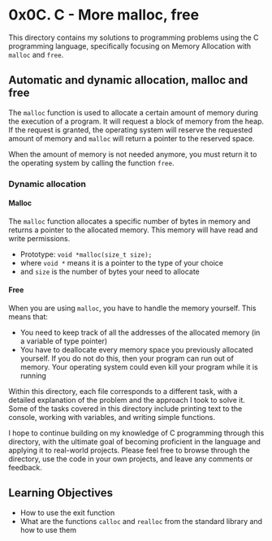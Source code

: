 # 0x0C. C - More malloc, free

This directory contains my solutions to programming problems using the C programming language, specifically focusing on Memory Allocation with ```malloc``` and ```free```.

## Automatic and dynamic allocation, malloc and free

The ```malloc``` function is used to allocate a certain amount of memory during the execution of a program. It will request a block of memory from the heap. If the request is granted, the operating system will reserve the requested amount of memory and ```malloc``` will return a pointer to the reserved space.

When the amount of memory is not needed anymore, you must return it to the operating system by calling the function ```free```.

### Dynamic allocation

#### Malloc

The ```malloc``` function allocates a specific number of bytes in memory and returns a pointer to the allocated memory. This memory will have read and write permissions.

- Prototype: ```void *malloc(size_t size);```
- where ```void *``` means it is a pointer to the type of your choice
- and ```size``` is the number of bytes your need to allocate

#### Free

When you are using ```malloc```, you have to handle the memory yourself. This means that:

- You need to keep track of all the addresses of the allocated memory (in a variable of type pointer)
- You have to deallocate every memory space you previously allocated yourself. If you do not do this, then your program can run out of memory. Your operating system could even kill your program while it is running

Within this directory, each file corresponds to a different task, with a detailed explanation of the problem and the approach I took to solve it. Some of the tasks covered in this directory include printing text to the console, working with variables, and writing simple functions.

I hope to continue building on my knowledge of C programming through this directory, with the ultimate goal of becoming proficient in the language and applying it to real-world projects. Please feel free to browse through the directory, use the code in your own projects, and leave any comments or feedback.

## Learning Objectives

- How to use the exit function
- What are the functions ```calloc``` and ```realloc``` from the standard library and how to use them
